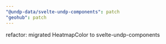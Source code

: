 ```yaml
---
"@undp-data/svelte-undp-components": patch
"geohub": patch
---
```


refactor: migrated HeatmapColor to svelte-undp-components
